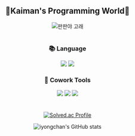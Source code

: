 <div align="center">
  
  
  
  ##  :frog:Kaiman's Programming World:frog:
  
  
  ![판판야 고래](https://user-images.githubusercontent.com/112944954/230741937-5df2b0e9-5602-439f-9b2b-dd0f05f2d15a.jpg)
  
  #
  
  
 ### :books: **Language**

<img src="https://img.shields.io/badge/python-3776AB?style=for-the-badge&logo=python&logoColor=white">  <img src="https://img.shields.io/badge/JAVA-FF9E0F?style=for-the-badge&logo=JAVA&logoColor=white">
  
  
  
  
  

 
### :wrench: **Cowork Tools**
 
 <img src="https://img.shields.io/badge/Github-181717?style=for-the-badge&logo=Github&logoColor=white">  <img src="https://img.shields.io/badge/eclipse-2C2255?style=for-the-badge&logo=eclipse&logoColor=white">  <img src="https://img.shields.io/badge/vscode-007ACC?style=for-the-badge&logo=visual studio code&logoColor=white">

  #


  [![Solved.ac Profile](http://mazassumnida.wtf/api/v2/generate_badge?boj=yongchan11111)](https://solved.ac/yongchan11111/)
  
 ![iyongchan's GitHub stats](https://github-readme-stats.vercel.app/api?username=iyongchan&show_icons=true&theme=tokyonight)
 
 
 
</div>



